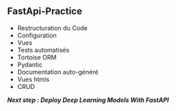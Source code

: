## FastApi-Practice
- Restructuration du Code
- Configuration 
- Vues
- Tests automatisés
- Tortoise ORM
- Pydantic
- Documentation auto-généré
- Vues htmls
- CRUD

***Next step : Deploy Deep Learning Models With FastAPI***
